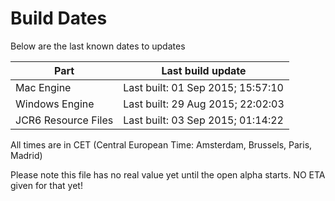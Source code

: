 # Build Dates

Below are the last known dates to updates

Part | Last build update
-----|-----
Mac Engine | Last built: 01 Sep 2015; 15:57:10
Windows Engine | Last built: 29 Aug 2015; 22:02:03
JCR6 Resource Files | Last built: 03 Sep 2015; 01:14:22
All times are in CET (Central European Time: Amsterdam, Brussels, Paris, Madrid)


Please note this file has no real value yet until the open alpha starts. NO ETA given for that yet!
